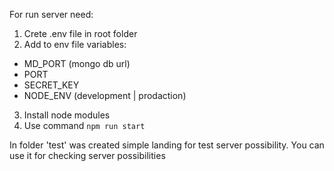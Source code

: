 For run server need:
1) Crete .env file in root folder
2) Add to env file variables:
 - MD_PORT (mongo db url)
 - PORT
 - SECRET_KEY
 - NODE_ENV (development | prodaction)
3) Install node modules
4) Use command `npm run start`

In folder 'test' was created simple landing for test server possibility. You can use it for checking server possibilities